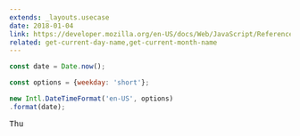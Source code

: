 ```yaml
---
extends: _layouts.usecase
date: 2018-01-04
link: https://developer.mozilla.org/en-US/docs/Web/JavaScript/Reference/Global_Objects/DateTimeFormat
related: get-current-day-name,get-current-month-name
---
```



```javascript
const date = Date.now();

const options = {weekday: 'short'};

new Intl.DateTimeFormat('en-US', options)
.format(date);
```
<pre class="output">
Thu
</pre>
